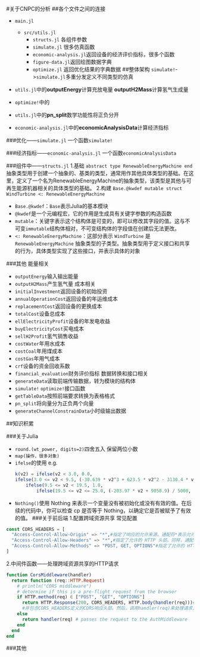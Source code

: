 #关于CNPC的分析
##各个文件之间的连接
+ `main.jl`
    + `src/utils.jl`
       + `structs.jl`  各组件参数
       + `simulate.jl` 很多仿真函数
       + `economic-analysis.jl`返回设备的经济评价指标，很多个函数
       + `figure-data.jl`返回绘图数据字典
       + `optimize.jl` 返回优化结果的字典数据
##整体架构
`simulate!`->`simulate.jl`多重分发定义不同类型的仿真
+ `utils.jl`中的**outputEnergy**计算充放电量
                **outputH2Mass**计算氢气生成量

+ `optimize!`中的
+ `utils.jl`中的**pn_split**数学功能性将正负分开
+ `economic-analysis.jl`中的**economicAnalysisData**计算经济指标

###优化——`simulate.jl`
一个函数`simulate!`

###经济指标——`economic-analysis.jl`
一个函数`economicAnalysisData`
  
###组件中——`structs.jl`
1.基础
`abstract type RenewableEnergyMachine end`抽象类型用于创建一个抽象的、基类的类型，通常用作其他具体类型的基础。在这里，定义了一个名为RenewableEnergyMachine的抽象类型，该类型是其他与可再生能源机器相关的具体类型的基础。
2.构建
`Base.@kwdef mutable struct WindTurbine <: RenewableEnergyMachine`
+ `Base.@kwdef`：`Base`表示Julia的基本模块
+ `@kwdef`是一个元编程宏，它的作用是生成具有关键字参数的构造函数
+ `mutable`：关键字表示这个结构体是可变的，即可以修改其字段的值。这与不可变`immutable`结构体相对，不可变结构体的字段值在创建后无法更改。
+ `<: RenewableEnergyMachine`：这部分表示 `WindTurbine` 是 `RenewableEnergyMachine` 抽象类型的子类型。抽象类型用于定义接口和共享的行为，具体类型实现了这些接口，并表示具体的对象


###其他
能量相关
+ `outputEnergy`输入输出能量
+ `outputH2Mass`产生氢气量
成本相关
+ `initialInvestment`返回设备的初始投资
+ `annualOperationCost`返回设备的年运维成本
+ `replacementCost`返回设备的更换成本
+ `totalCost`设备总成本
+ `ellElectricityProfit`设备的年发电收益
+ `buyElectricityCost`买电成本
+ `sellH2Profit`氢气销售收益
+ `costWater`年用水成本
+ `costCoal`年用煤成本
+ `costGas`年用气成本
+ `crf`设备的资金回收系数
+ `financial_evaluation`财务评价指标
数据转换和接口相关
+ `generateData`读取前端传输数据，转为模块的结构体
+ `simulate!`  `optimize!`接口函数
+ `getTableData`按照前端要求转换为表格格式
+ `pn_split`将向量分为正负两个向量
+ `generateChannelConstrainData`小时级输出数据

##知识积累

###关于Julia
+  `round.(wt_power, digits=2)`四舍五入 保留两位小数
+  `map(操作，很多对象)`
+  `ifelse`的使用
    e.g.
    ```julia
    k(v2) = ifelse(v2 < 3.0, 0.0,
    ifelse(3.0 <= v2 < 9.5, (-30.639 * v2^3 + 623.5 * v2^2 - 3130.4 * v2 + 4928) / 5000,
        ifelse(9.5 <= v2 < 19.5, 1.0,
            ifelse(19.5 <= v2 <= 25.0, (-203.97 * v2 + 9050.9) / 5000, 0.0))))
    ```
+  `Nothing()`使用 Nothing 来表示一个变量没有被初始化或没有有效的值。在后续的代码中，你可以检查 cp 是否等于 Nothing，以确定它是否被赋予了有效的值。
###关于前后端
1.配置跨域资源共享
常见配置
```julia
const CORS_HEADERS = [
  "Access-Control-Allow-Origin" => "*",#指定了响应的允许来源。通配符*表示允许来自任何来源的请求，这是一种常见的配置，允许跨域请求。
  "Access-Control-Allow-Headers" => "*",#指定了允许的 HTTP 头部。同样，通配符*表示允许任何自定义的 HTTP 头部，以便客户端可以发送自定义的头部信息。
  "Access-Control-Allow-Methods" => "POST, GET, OPTIONS"#指定了允许的 HTTP 方法。在这里，允许的方法包括POST、GET和OPTIONS。OPTIONS通常用于在进行实际请求之前执行预检查，以确认服务器是否允许跨域请求。
]
```
2.中间件函数——处理跨域资源共享的HTTP请求
```julia
function CorsMiddleware(handler)
  return function (req::HTTP.Request)
    # println("CORS middleware")
    # determine if this is a pre-flight request from the browser
    if HTTP.method(req) ∈ ["POST", "GET", "OPTIONS"]
      return HTTP.Response(200, CORS_HEADERS, HTTP.body(handler(req)))#返回一个HTTP响应，状态码为200（成功），
      #并包含CORS_HEADERS定义的CORS响应头部。然后，调用handler(req)来处理请求，并将其作为响应主体。
    else
      return handler(req) # passes the request to the AuthMiddleware
    end
  end
end
```
###其他
